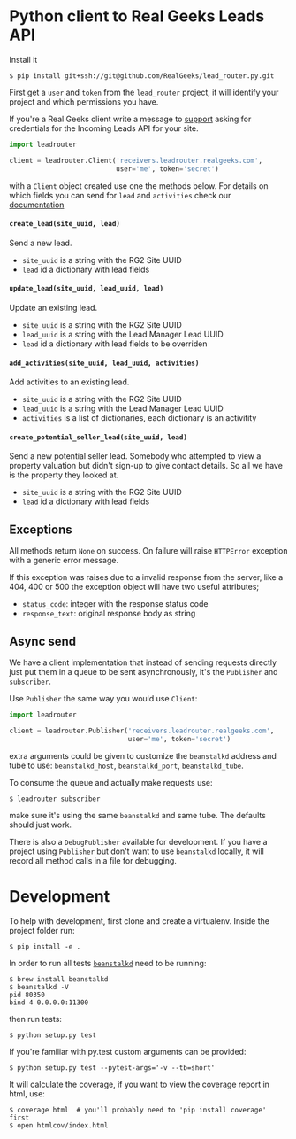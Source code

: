
# Python client to Real Geeks Leads API

Install it

    $ pip install git+ssh://git@github.com/RealGeeks/lead_router.py.git

First get a `user` and `token` from the `lead_router` project, it will identify your project and which permissions you have.

If you're a Real Geeks client write a message to [support](https://www.realgeeks.com/support/) asking for credentials for the Incoming Leads API for your site.

```python
import leadrouter

client = leadrouter.Client('receivers.leadrouter.realgeeks.com',
                           user='me', token='secret')
```

with a `Client` object created use one the methods below. For details on which fields you can send for `lead` and `activities` check our [documentation](http://docs.realgeeks.com/outgoing_leads_api)

#### `create_lead(site_uuid, lead)`

Send a new lead.

 - `site_uuid` is a string with the RG2 Site UUID
 - `lead` id a dictionary with lead fields

#### `update_lead(site_uuid, lead_uuid, lead)`

Update an existing lead.

 - `site_uuid` is a string with the RG2 Site UUID
 - `lead_uuid` is a string with the Lead Manager Lead UUID
 - `lead` id a dictionary with lead fields to be overriden

#### `add_activities(site_uuid, lead_uuid, activities)`

Add activities to an existing lead.

 - `site_uuid` is a string with the RG2 Site UUID
 - `lead_uuid` is a string with the Lead Manager Lead UUID
 - `activities` is a list of dictionaries, each dictionary is an activitity

#### `create_potential_seller_lead(site_uuid, lead)`

Send a new potential seller lead.  Somebody who attempted to view a property valuation but didn't sign-up to give contact details. So all we have is the property they looked at.

 - `site_uuid` is a string with the RG2 Site UUID
 - `lead` id a dictionary with lead fields

## Exceptions

All methods return `None` on success.  On failure will raise `HTTPError` exception
with a generic error message.

If this exception was raises due to a invalid response from the server, like a 404, 400
or 500 the exception object will have two useful attributes;

 - `status_code`: integer with the response status code
 - `response_text`: original response body as string

## Async send

We have a client implementation that instead of sending requests directly just put them in a queue to be sent asynchronously, it's the `Publisher` and `subscriber`.

Use `Publisher` the same way you would use `Client`:

```python
import leadrouter

client = leadrouter.Publisher('receivers.leadrouter.realgeeks.com',
                              user='me', token='secret')
```

extra arguments could be given to customize the `beanstalkd` address and tube to use: `beanstalkd_host`, `beanstalkd_port`, `beanstalkd_tube`.

To consume the queue and actually make requests use:

    $ leadrouter subscriber

make sure it's using the same `beanstalkd` and same tube. The defaults should just work.

There is also a `DebugPublisher` available for development.  If you have a project using `Publisher` but don't want to use `beanstalkd` locally, it will record all method calls in a file for debugging.

# Development

To help with development, first clone and create a virtualenv.  Inside the project folder
run:

    $ pip install -e .

In order to run all tests [`beanstalkd`](http://kr.github.io/beanstalkd/) need to be
running:

    $ brew install beanstalkd
    $ beanstalkd -V
    pid 80350
    bind 4 0.0.0.0:11300

then run tests:

    $ python setup.py test

If you're familiar with py.test custom arguments can be provided:

    $ python setup.py test --pytest-args='-v --tb=short' 

It will calculate the coverage, if you want to view the coverage report
in html, use:

    $ coverage html  # you'll probably need to 'pip install coverage' first
    $ open htmlcov/index.html
